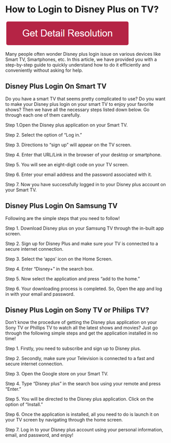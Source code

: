 # How to Login to Disney Plus on TV?



[![how to login to disney plus on tv](redd.png)](https://github.com/techworkie/how.to.login.to.disney.plus.on.tv)


Many people often wonder Disney plus login issue on various devices like Smart TV, Smartphones, etc. In this article, we have provided you with a step-by-step guide to quickly understand how to do it efficiently and conveniently without asking for help.


## Disney Plus Login On Smart TV


Do you have a smart TV that seems pretty complicated to use? Do you want to make your Disney plus login on your smart TV to enjoy your favorite shows? Then we have all the necessary steps listed down below. Go through each one of them carefully.

Step 1.Open the Disney plus application on your Smart TV.

Step 2. Select the option of “Log in.”

Step 3. Directions to “sign up” will appear on the TV screen.

Step 4. Enter that URL/Link in the browser of your desktop or smartphone.

Step 5. You will see an eight-digit code on your TV screen.

Step 6. Enter your email address and the password associated with it.

Step 7. Now you have successfully logged in to your Disney plus account on your Smart TV.


## Disney Plus Login On Samsung TV


Following are the simple steps that you need to follow!

Step 1. Download Disney plus on your Samsung TV through the in-built app screen.

Step 2. Sign up for Disney Plus and make sure your TV is connected to a secure internet connection.

Step 3. Select the ‘apps’ icon on the Home Screen.

Step 4. Enter “Disney+” in the search box.

Step 5. Now select the application and press “add to the home.”

Step 6. Your downloading process is completed. So, Open the app and log in with your email and password.


## Disney Plus Login on Sony TV or Philips TV?


Don’t know the procedure of getting the Disney plus application on your Sony TV or Phillips TV to watch all the latest shows and movies? Just go through the following simple steps and get the application installed in no time!

Step 1. Firstly, you need to subscribe and sign up to Disney plus.

Step 2. Secondly, make sure your Television is connected to a fast and secure internet connection.

Step 3. Open the Google store on your Smart TV.

Step 4. Type “Disney plus” in the search box using your remote and press “Enter.”

Step 5. You will be directed to the Disney plus application. Click on the option of “Install.”

Step 6. Once the application is installed, all you need to do is launch it on your TV screen by navigating through the home screen.

Step 7. Log in to your Disney plus account using your personal information, email, and password, and enjoy!
